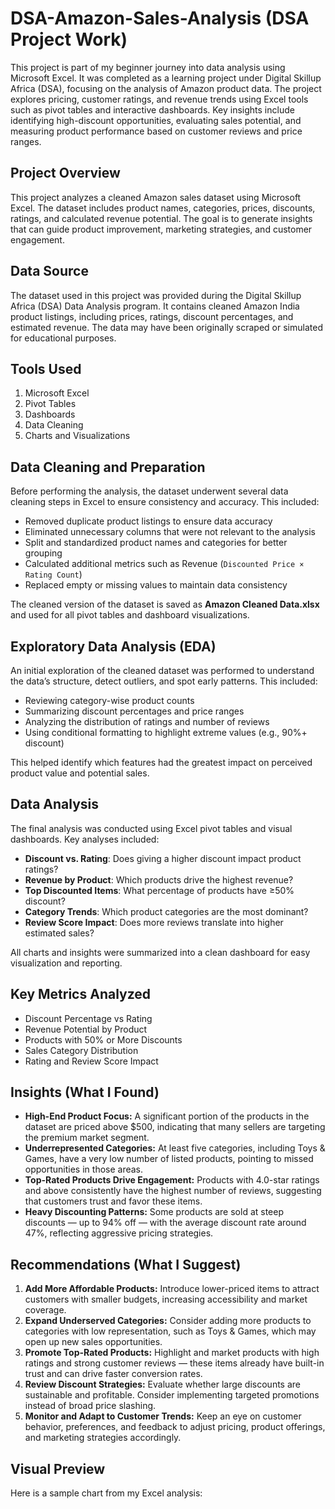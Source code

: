 # DSA-Amazon-Sales-Analysis (DSA Project Work)
This project is part of my beginner journey into data analysis using Microsoft Excel. It was completed as a learning project under Digital Skillup Africa (DSA), focusing on the analysis of Amazon product data. The project explores pricing, customer ratings, and revenue trends using Excel tools such as pivot tables and interactive dashboards. Key insights include identifying high-discount opportunities, evaluating sales potential, and measuring product performance based on customer reviews and price ranges.

## Project Overview

This project analyzes a cleaned Amazon sales dataset using Microsoft Excel. The dataset includes product names, categories, prices, discounts, ratings, and calculated revenue potential. The goal is to generate insights that can guide product improvement, marketing strategies, and customer engagement.

## Data Source
The dataset used in this project was provided during the Digital Skillup Africa (DSA) Data Analysis program. It contains cleaned Amazon India product listings, including prices, ratings, discount percentages, and estimated revenue. The data may have been originally scraped or simulated for educational purposes.

## Tools Used

1. Microsoft Excel
2. Pivot Tables
3. Dashboards
4. Data Cleaning
5. Charts and Visualizations

## Data Cleaning and Preparation

Before performing the analysis, the dataset underwent several data cleaning steps in Excel to ensure consistency and accuracy. This included:

- Removed duplicate product listings to ensure data accuracy
- Eliminated unnecessary columns that were not relevant to the analysis
- Split and standardized product names and categories for better grouping
- Calculated additional metrics such as Revenue (`Discounted Price × Rating Count`)
- Replaced empty or missing values to maintain data consistency

The cleaned version of the dataset is saved as **Amazon Cleaned Data.xlsx** and used for all pivot tables and dashboard visualizations.

## Exploratory Data Analysis (EDA)

An initial exploration of the cleaned dataset was performed to understand the data’s structure, detect outliers, and spot early patterns. This included:

- Reviewing category-wise product counts
- Summarizing discount percentages and price ranges
- Analyzing the distribution of ratings and number of reviews
- Using conditional formatting to highlight extreme values (e.g., 90%+ discount)

This helped identify which features had the greatest impact on perceived product value and potential sales.

##  Data Analysis

The final analysis was conducted using Excel pivot tables and visual dashboards. Key analyses included:

- **Discount vs. Rating**: Does giving a higher discount impact product ratings?
- **Revenue by Product**: Which products drive the highest revenue?
- **Top Discounted Items**: What percentage of products have ≥50% discount?
- **Category Trends**: Which product categories are the most dominant?
- **Review Score Impact**: Does more reviews translate into higher estimated sales?

All charts and insights were summarized into a clean dashboard for easy visualization and reporting.

## Key Metrics Analyzed

- Discount Percentage vs Rating
- Revenue Potential by Product
- Products with 50% or More Discounts
- Sales Category Distribution
- Rating and Review Score Impact

## Insights (What I Found)

- **High-End Product Focus:** A significant portion of the products in the dataset are priced above $500, indicating that many sellers are targeting the premium market segment.
- **Underrepresented Categories:** At least five categories, including Toys & Games, have a very low number of listed products, pointing to missed opportunities in those areas.
- **Top-Rated Products Drive Engagement:** Products with 4.0-star ratings and above consistently have the highest number of reviews, suggesting that customers trust and favor these items.
- **Heavy Discounting Patterns:** Some products are sold at steep discounts — up to 94% off — with the average discount rate around 47%, reflecting aggressive pricing strategies.

## Recommendations (What I Suggest)

1. **Add More Affordable Products:** Introduce lower-priced items to attract customers with smaller budgets, increasing accessibility and market coverage.
2. **Expand Underserved Categories:** Consider adding more products to categories with low representation, such as Toys & Games, which may open up new sales opportunities.
3. **Promote Top-Rated Products:** Highlight and market products with high ratings and strong customer reviews — these items already have built-in trust and can drive faster conversion rates.
4. **Review Discount Strategies:** Evaluate whether large discounts are sustainable and profitable. Consider implementing targeted promotions instead of broad price slashing.
5. **Monitor and Adapt to Customer Trends:** Keep an eye on customer behavior, preferences, and feedback to adjust pricing, product offerings, and marketing strategies accordingly.

## Visual Preview

Here is a sample chart from my Excel analysis:
